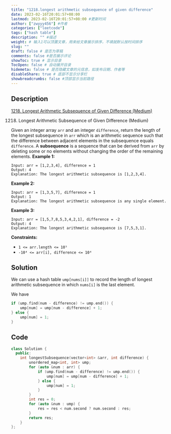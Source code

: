 ```yaml
---
title: "1218.longest arithmetic subsequence of given difference"
date: 2023-02-16T20:01:57+08:00
lastmod: 2023-02-16T20:01:57+08:00 #更新时间
author: ["zwyyy456"] #作者
categories: ["leetcode"]
tags: ["hash table"]
description: "" #描述
weight: # 输入1可以顶置文章，用来给文章展示排序，不填就默认按时间排序
slug: ""
draft: false # 是否为草稿
comments: false #是否展示评论
showToc: true # 显示目录
TocOpen: false # 自动展开目录
hidemeta: false # 是否隐藏文章的元信息，如发布日期、作者等
disableShare: true # 底部不显示分享栏
showbreadcrumbs: false #顶部显示当前路径
---
```

## Description
[1218. Longest Arithmetic Subsequence of Given Difference (Medium)](https://leetcode.com/problems/longest-arithmetic-subsequence-of-given-difference/)

1218. Longest Arithmetic Subsequence of Given Difference (Medium)

Given an integer array `arr` and an integer `difference`, return the length of the longest
subsequence in `arr` which is an arithmetic sequence such that the difference between adjacent
elements in the subsequence equals `difference`.
A **subsequence** is a sequence that can be derived from `arr` by deleting some or no elements
without changing the order of the remaining elements.
**Example 1:**
```
Input: arr = [1,2,3,4], difference = 1
Output: 4
Explanation: The longest arithmetic subsequence is [1,2,3,4].
```
**Example 2:**
```
Input: arr = [1,3,5,7], difference = 1
Output: 1
Explanation: The longest arithmetic subsequence is any single element.
```
**Example 3:**
```
Input: arr = [1,5,7,8,5,3,4,2,1], difference = -2
Output: 4
Explanation: The longest arithmetic subsequence is [7,5,3,1].
```
**Constraints:**
- `1 <= arr.length <= 10⁵`
- `-10⁴ <= arr[i], difference <= 10⁴`

## Solution
We can use a hash table `ump[nums[i]]` to record the length of longest arithmetic subsequence in which `nums[i]` is the last element.

We have
```cpp
if (ump.find(num - difference) != ump.end()) {
    ump[num] = ump[num - difference] + 1;
} else {
    ump[num] = 1;
}
```

## Code
```cpp
class Solution {
  public:
    int longestSubsequence(vector<int> &arr, int difference) {
        unordered_map<int, int> ump;
        for (auto &num : arr) {
            if (ump.find(num - difference) != ump.end()) {
                ump[num] = ump[num - difference] + 1;
            } else {
                ump[num] = 1;
            }
        }
        int res = 0;
        for (auto &num : ump) {
            res = res < num.second ? num.second : res;
        }
        return res;
    }
};
```
